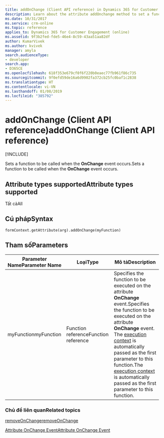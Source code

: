 ```yaml
---
title: addOnChange (Client API reference) in Dynamics 365 for Customer Engagement| MicrosoftDocs
description: Learn about the attribute addOnchange method to set a function to be called when the attribute value is changed.
ms.date: 10/31/2017
ms.service: crm-online
ms.topic: reference
applies_to: Dynamics 365 for Customer Engagement (online)
ms.assetid: 9f3b2fed-fde5-46e4-8c59-43aa51aa82df
author: KumarVivek
ms.author: kvivek
manager: amyla
search.audienceType:
- developer
search.app:
- D365CE
ms.openlocfilehash: 618f353e679cf0f6f220b0eaec77fb961f86c735
ms.sourcegitcommit: 9f0efd59de16a6d9902fa372cb25fc0baf1c2838
ms.translationtype: HT
ms.contentlocale: vi-VN
ms.lasthandoff: 01/08/2019
ms.locfileid: "385792"
---
```

# <a name="addonchange-client-api-reference"></a><span data-ttu-id="19f7b-103">addOnChange (Client API reference)</span><span class="sxs-lookup"><span data-stu-id="19f7b-103">addOnChange (Client API reference)</span></span>

[!INCLUDE[](../../../../includes/cc_applies_to_update_9_0_0.md)]

<span data-ttu-id="19f7b-104">Sets a function to be called when the **OnChange** event occurs.</span><span class="sxs-lookup"><span data-stu-id="19f7b-104">Sets a function to be called when the **OnChange** event occurs.</span></span>

## <a name="attribute-types-supported"></a><span data-ttu-id="19f7b-105">Attribute types supported</span><span class="sxs-lookup"><span data-stu-id="19f7b-105">Attribute types supported</span></span>

<span data-ttu-id="19f7b-106">Tất cả</span><span class="sxs-lookup"><span data-stu-id="19f7b-106">All</span></span>

## <a name="syntax"></a><span data-ttu-id="19f7b-107">Cú pháp</span><span class="sxs-lookup"><span data-stu-id="19f7b-107">Syntax</span></span>

`formContext.getAttribute(arg).addOnChange(myFunction)`

## <a name="parameters"></a><span data-ttu-id="19f7b-108">Tham số</span><span class="sxs-lookup"><span data-stu-id="19f7b-108">Parameters</span></span>

| <span data-ttu-id="19f7b-109">Parameter Name</span><span class="sxs-lookup"><span data-stu-id="19f7b-109">Parameter Name</span></span>| <span data-ttu-id="19f7b-110">Loại</span><span class="sxs-lookup"><span data-stu-id="19f7b-110">Type</span></span>| <span data-ttu-id="19f7b-111">Mô tả</span><span class="sxs-lookup"><span data-stu-id="19f7b-111">Description</span></span>  |
| --------|-----------| -----|
|<span data-ttu-id="19f7b-112">myFunction</span><span class="sxs-lookup"><span data-stu-id="19f7b-112">myFunction</span></span>| <span data-ttu-id="19f7b-113">Function reference</span><span class="sxs-lookup"><span data-stu-id="19f7b-113">Function reference</span></span>| <span data-ttu-id="19f7b-114">Specifies the function to be executed on the attribute **OnChange** event.</span><span class="sxs-lookup"><span data-stu-id="19f7b-114">Specifies the function to be executed on the attribute **OnChange** event.</span></span> <span data-ttu-id="19f7b-115">The [execution context](../../clientapi-execution-context.md) is automatically passed as the first parameter to this function.</span><span class="sxs-lookup"><span data-stu-id="19f7b-115">The [execution context](../../clientapi-execution-context.md) is automatically passed as the first parameter to this function.</span></span>|


### <a name="related-topics"></a><span data-ttu-id="19f7b-116">Chủ đề liên quan</span><span class="sxs-lookup"><span data-stu-id="19f7b-116">Related topics</span></span>

[<span data-ttu-id="19f7b-117">removeOnChange</span><span class="sxs-lookup"><span data-stu-id="19f7b-117">removeOnChange</span></span>](removeOnChange.md)

[<span data-ttu-id="19f7b-118">Attribute OnChange Event</span><span class="sxs-lookup"><span data-stu-id="19f7b-118">Attribute OnChange Event</span></span>](../events/attribute-onchange.md)





